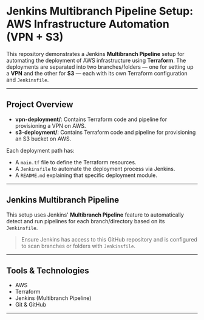 # Jenkins Multibranch Pipeline Setup: AWS Infrastructure Automation (VPN + S3)

This repository demonstrates a Jenkins **Multibranch Pipeline** setup for automating the deployment of AWS infrastructure using **Terraform**. The deployments are separated into two branches/folders — one for setting up a **VPN** and the other for **S3** — each with its own Terraform configuration and `Jenkinsfile`.

---

##  Project Overview

- **vpn-deployment/**: Contains Terraform code and pipeline for provisioning a VPN on AWS.
- **s3-deployment/**: Contains Terraform code and pipeline for provisioning an S3 bucket on AWS.

Each deployment path has:
- A `main.tf` file to define the Terraform resources.
- A `Jenkinsfile` to automate the deployment process via Jenkins.
- A `README.md` explaining that specific deployment module.

---

## Jenkins Multibranch Pipeline

This setup uses Jenkins' **Multibranch Pipeline** feature to automatically detect and run pipelines for each branch/directory based on its `Jenkinsfile`.

> Ensure Jenkins has access to this GitHub repository and is configured to scan branches or folders with `Jenkinsfile`.

---

## Tools & Technologies

- AWS
- Terraform
- Jenkins (Multibranch Pipeline)
- Git & GitHub

---
